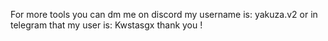 For more tools you can dm me on discord my username is: yakuza.v2 or in telegram that my user is: Kwstasgx
thank you !

